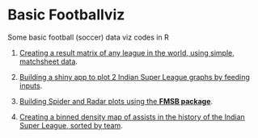 # Basic Footballviz
Some basic football (soccer) data viz codes in R

1. [Creating a result matrix of any league in the world, using simple, matchsheet data](https://github.com/abhijitbharalianalyst/basic/blob/master/resultmatrix.R).

2. [Building a shiny app to plot 2 Indian Super League graphs by feeding inputs](https://github.com/abhijitbharalianalyst/basic/blob/master/usagerate.R).

3. [Building Spider and Radar plots using the **FMSB package**](https://github.com/abhijitbharalianalyst/basic/blob/master/spiderplot.R).

4. [Creating a binned density map of assists in the history of the Indian Super League, sorted by team](https://github.com/abhijitbharalianalyst/basic/blob/master/isl_assists.r).
